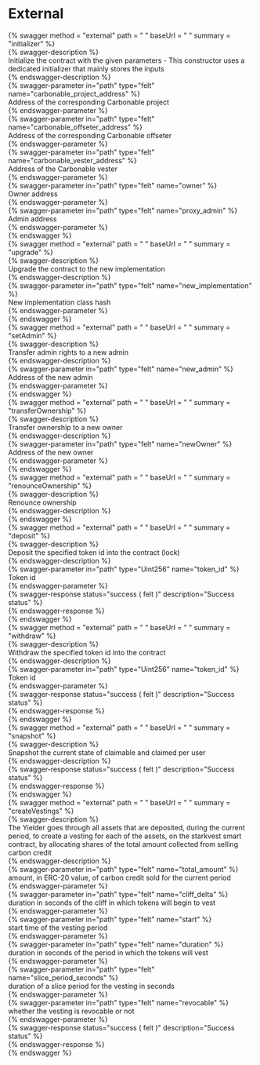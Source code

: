 
External
========
  
{% swagger method = "external" path = " " baseUrl = " " summary = "initializer" %}  
{% swagger-description %}  
Initialize the contract with the given parameters - This constructor uses a dedicated initializer that mainly stores the inputs  
{% endswagger-description %}  
{% swagger-parameter in="path" type="felt" name="carbonable_project_address" %}  
Address of the corresponding Carbonable project  
{% endswagger-parameter %}  
{% swagger-parameter in="path" type="felt" name="carbonable_offseter_address" %}  
Address of the corresponding Carbonable offseter  
{% endswagger-parameter %}  
{% swagger-parameter in="path" type="felt" name="carbonable_vester_address" %}  
Address of the Carbonable vester  
{% endswagger-parameter %}  
{% swagger-parameter in="path" type="felt" name="owner" %}  
Owner address  
{% endswagger-parameter %}  
{% swagger-parameter in="path" type="felt" name="proxy_admin" %}  
Admin address  
{% endswagger-parameter %}  
{% endswagger %}  
{% swagger method = "external" path = " " baseUrl = " " summary = "upgrade" %}  
{% swagger-description %}  
Upgrade the contract to the new implementation  
{% endswagger-description %}  
{% swagger-parameter in="path" type="felt" name="new_implementation" %}  
New implementation class hash  
{% endswagger-parameter %}  
{% endswagger %}  
{% swagger method = "external" path = " " baseUrl = " " summary = "setAdmin" %}  
{% swagger-description %}  
Transfer admin rights to a new admin  
{% endswagger-description %}  
{% swagger-parameter in="path" type="felt" name="new_admin" %}  
Address of the new admin  
{% endswagger-parameter %}  
{% endswagger %}  
{% swagger method = "external" path = " " baseUrl = " " summary = "transferOwnership" %}  
{% swagger-description %}  
Transfer ownership to a new owner  
{% endswagger-description %}  
{% swagger-parameter in="path" type="felt" name="newOwner" %}  
Address of the new owner  
{% endswagger-parameter %}  
{% endswagger %}  
{% swagger method = "external" path = " " baseUrl = " " summary = "renounceOwnership" %}  
{% swagger-description %}  
Renounce ownership  
{% endswagger-description %}  
{% endswagger %}  
{% swagger method = "external" path = " " baseUrl = " " summary = "deposit" %}  
{% swagger-description %}  
Deposit the specified token id into the contract (lock)  
{% endswagger-description %}  
{% swagger-parameter in="path" type="Uint256" name="token_id" %}  
Token id  
{% endswagger-parameter %}  
{% swagger-response status="success ( felt )" description="Success status" %}  
{% endswagger-response %}  
{% endswagger %}  
{% swagger method = "external" path = " " baseUrl = " " summary = "withdraw" %}  
{% swagger-description %}  
Withdraw the specified token id into the contract  
{% endswagger-description %}  
{% swagger-parameter in="path" type="Uint256" name="token_id" %}  
Token id  
{% endswagger-parameter %}  
{% swagger-response status="success ( felt )" description="Success status" %}  
{% endswagger-response %}  
{% endswagger %}  
{% swagger method = "external" path = " " baseUrl = " " summary = "snapshot" %}  
{% swagger-description %}  
Snapshot the current state of claimable and claimed per user  
{% endswagger-description %}  
{% swagger-response status="success ( felt )" description="Success status" %}  
{% endswagger-response %}  
{% endswagger %}  
{% swagger method = "external" path = " " baseUrl = " " summary = "createVestings" %}  
{% swagger-description %}  
The Yielder goes through all assets that are deposited, during the current period, to create a vesting for each of the assets, on the starkvest smart contract, by allocating shares of the total amount collected from selling carbon credit  
{% endswagger-description %}  
{% swagger-parameter in="path" type="felt" name="total_amount" %}  
amount, in ERC-20 value, of carbon credit sold for the current period  
{% endswagger-parameter %}  
{% swagger-parameter in="path" type="felt" name="cliff_delta" %}  
duration in seconds of the cliff in which tokens will begin to vest  
{% endswagger-parameter %}  
{% swagger-parameter in="path" type="felt" name="start" %}  
start time of the vesting period  
{% endswagger-parameter %}  
{% swagger-parameter in="path" type="felt" name="duration" %}  
duration in seconds of the period in which the tokens will vest  
{% endswagger-parameter %}  
{% swagger-parameter in="path" type="felt" name="slice_period_seconds" %}  
duration of a slice period for the vesting in seconds  
{% endswagger-parameter %}  
{% swagger-parameter in="path" type="felt" name="revocable" %}  
whether the vesting is revocable or not  
{% endswagger-parameter %}  
{% swagger-response status="success ( felt )" description="Success status" %}  
{% endswagger-response %}  
{% endswagger %}